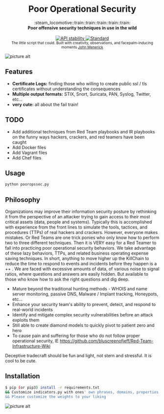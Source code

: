 <h1 align="center">Poor Operational Security</h1>

<div align="center">
  :steam_locomotive::train::train::train::train::train:
</div>
<div align="center">
  <strong>Poor offensive security techniques in use in the wild</strong>
</div>

<br />

<div align="center">
  <!-- Stability -->
  <a href="https://nodejs.org/api/documentation.html#documentation_stability_index">
    <img src="https://img.shields.io/badge/stability-experimental-orange.svg?style=flat-square"
      alt="API stability" />
  </a>
  <!-- Standard -->
  <a href="https://standardjs.com">
    <img src="https://img.shields.io/badge/code%20style-standard-brightgreen.svg?style=flat-square"
      alt="Standard" />
  </a>
</div>

<div align="center">
  <sub>The little script that could.  Built with creativity, observations, and facepalm-inducing moments
  <a href="https://securesql.info">John Menerick</a>
  </a>
</div>

![picture alt](http://www.brightlightpictures.com/assets/images/portfolio/thethaw_header.jpg "Never Alone")

## Features
- __Certificate Logs:__ finding those who willing to create public ssl / tls certificates without understanding the consequences
- __Multiple output formats:__ STIX, Snort, Suricata, PAN, Syslog, Twitter, etc...
- __very cute:__ all about the fail train!


## TODO
* Add additional techniques from Red Team playbooks and IR playbooks on the funny ways hackers, crackers, and red teamers have been caught
* Add Docker files
* Add Vagrant files
* Add Chef files

## Usage
```bash
python pooropssec.py
```

## Philosophy
Organizations may improve their information security posture by rethinking it
 from the perspective of an attacker trying to gain access to their most 
 critical assets (data, people and systems).  Typically this is accomplished with 
  experience from the front lines to simulate the tools, tactices, and procedures (TTPs)
  of real hackers and crackers.  However, everyone makes mistakes.  Or Red Teams are one trick 
  ponies who only know how to perform two to three different techniques. Then it is VERY easy for a Red Teamer
  to fall into practicing poor operational security behaviors.  We take advantage of these lazy behaviors, TTPs, and 
  related business operating expense saving techniques.  In short, anything to move higher up the KillChain to 
  reduce the time to respond to events and incidents before they happen is a ++ .  We are faced with excessive amounts of data, of various noise to signal ratios, where questions
  and answers are easily hidden.  But available to those who know how to ask the right questions and dig deep.
  
  
  * Mature beyond the traditional hunting methods - WHOIS and name server monitoring, passive DNS, Malware / Implant tracking, Honeypots, etc...
  * Enhance your security team's ability to prevent, detect, and respond to real-world incidents
  * Identify and mitigate complex security vulnerabilities before an attack exploits them
  * Still able to create diamond models to quickly pivot to patient zero and hero
  * To cause pain and suffering for those who do not follow proper operational security, IE https://github.com/bluscreenofjeff/Red-Team-Infrastructure-Wiki
  
  Deceptive tradecraft should be fun and light, not stern and stressful.  It is cool to be cute.  


## Installation
```sh
$ pip (or pip3) install -r requirements.txt
&& Customize indicators.py with ones' own phrases, domains, properties, and tld prefixes they are concerned about.
&& Please customize the weights to your liking
```

![picture alt](https://i.imgur.com/V9evk9u.jpg "Setting Sail for Fail")
